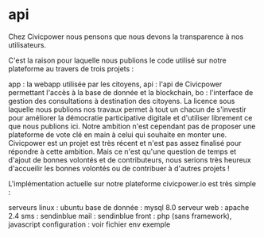 # api

Chez Civicpower nous pensons que nous devons la transparence à nos utilisateurs.

C'est la raison pour laquelle nous publions le code utilisé sur notre plateforme au travers de trois projets :

app : la webapp utilisée par les citoyens,
api : l'api de Civicpower permettant l'accès à la base de donnée et la blockchain,
bo : l'interface de gestion des consultations à destination des citoyens.
La licence sous laquelle nous publions nos travaux permet à tout un chacun de s'investir pour améliorer la démocratie participative digitale et d'utiliser librement ce que nous publions ici. Notre ambition n'est cependant pas de proposer une plateforme de vote clé en main à celui qui souhaite en monter une. Civicpower est un projet est très récent et n'est pas assez finalisé pour répondre à cette ambition. Mais ce n'est qu'une question de temps et d'ajout de bonnes volontés et de contributeurs, nous serions très heureux d'accueilir les bonnes volontés ou de contribuer à d'autres projets !

L'implémentation actuelle sur notre plateforme civicpower.io est très simple :

serveurs linux : ubuntu
base de donnée : mysql 8.0
serveur web : apache 2.4
sms : sendinblue
mail : sendinblue
front : php (sans framework), javascript
configuration : voir fichier env exemple
